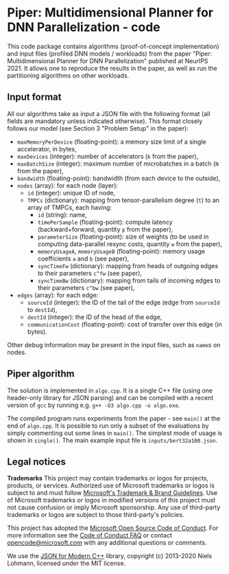# Piper: Multidimensional Planner for DNN Parallelization - code

This code package contains algorithms (proof-of-concept implementation) and input files (profiled DNN models / workloads) from the paper "Piper: Multidimensional Planner for DNN Parallelization" published at NeurIPS 2021.
It allows one to reproduce the results in the paper, as well as run the partitioning algorithms on other workloads.

## Input format

All our algorithms take as input a JSON file with the following format (all fields are mandatory unless indicated otherwise). This format closely follows our model (see Section 3 "Problem Setup" in the paper):
* `maxMemoryPerDevice` (floating-point): a memory size limit of a single accelerator, in bytes,
* `maxDevices` (integer): number of accelerators (`k` from the paper),
* `maxBatchSize` (integer): maximum number of microbatches in a batch (`N` from the paper),
* `bandwidth` (floating-point): bandwidth (from each device to the outside),
* `nodes` (array): for each node (layer):
    * `id` (integer): unique ID of node,
    * `TMPCs` (dictionary): mapping from tensor-parallelism degree (`t`) to an array of TMPCs, each having:
        * `id` (string): name,
        * `timePerSample` (floating-point): compute latency (backward+forward, quantity `p` from the paper),
        * `parameterSize` (floating-point): size of weights (to be used in computing data-parallel resync costs, quantity `w` from the paper),
        * `memoryUsageA`, `memoryUsageB` (floating-point): memory usage coefficients `a` and `b` (see paper),
        * `syncTimeFw` (dictionary): mapping from heads of outgoing edges to their parameters `c^fw` (see paper),
        * `syncTimeBw` (dictionary): mapping from tails of incoming edges to their parameters `c^bw` (see paper),
* `edges` (array): for each edge:
    * `sourceId` (integer): the ID of the tail of the edge (edge from `sourceId` to `destId`),
    * `destId` (integer): the ID of the head of the edge,
    * `communicationCost` (floating-point): cost of transfer over this edge (in bytes).

Other debug information may be present in the input files, such as `name`s on nodes.

## Piper algorithm

The solution is implemented in `algo.cpp`. It is a single C++ file (using one header-only library for JSON parsing) and can be compiled with a recent version of `gcc` by running e.g. `g++ -O3 algo.cpp -o algo.exe`.

The compiled program runs experiments from the paper - see `main()` at the end of `algo.cpp`.
It is possible to run only a subset of the evaluations by simply commenting out some lines in `main()`.
The simplest mode of usage is shown in `single()`.
The main example input file is `inputs/bert32a100.json`.

## Legal notices

**Trademarks**
This project may contain trademarks or logos for projects, products, or services. Authorized use of Microsoft trademarks or logos is subject to and must follow [Microsoft's Trademark & Brand Guidelines](https://www.microsoft.com/en-us/legal/intellectualproperty/trademarks/usage/general). Use of Microsoft trademarks or logos in modified versions of this project must not cause confusion or imply Microsoft sponsorship. Any use of third-party trademarks or logos are subject to those third-party's policies.

This project has adopted the [Microsoft Open Source Code of Conduct](https://opensource.microsoft.com/codeofconduct/).
For more information see the [Code of Conduct FAQ](https://opensource.microsoft.com/codeofconduct/faq/)
or contact [opencode@microsoft.com](mailto:opencode@microsoft.com) with any additional questions or comments.

We use the [JSON for Modern C++](https://github.com/nlohmann/json) library, copyright (c) 2013-2020 Niels Lohmann, licensed under the MIT license.
